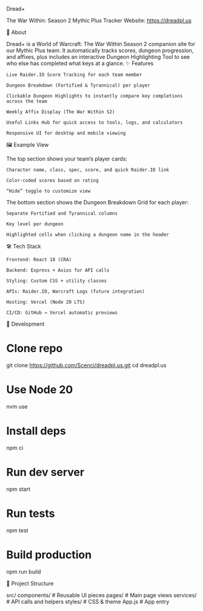 Dread+

The War Within: Season 2 Mythic Plus Tracker
Website: https://dreadpl.us

📜 About

Dread+ is a World of Warcraft: The War Within Season 2 companion site for our Mythic Plus team.
It automatically tracks scores, dungeon progression, and affixes, plus includes an interactive Dungeon Highlighting Tool to see who else has completed what keys at a glance.
✨ Features

    Live Raider.IO Score Tracking for each team member

    Dungeon Breakdown (Fortified & Tyrannical) per player

    Clickable Dungeon Highlights to instantly compare key completions across the team

    Weekly Affix Display (The War Within S2)

    Useful Links Hub for quick access to tools, logs, and calculators

    Responsive UI for desktop and mobile viewing

🖼 Example View

The top section shows your team’s player cards:

    Character name, class, spec, score, and quick Raider.IO link

    Color-coded scores based on rating

    “Hide” toggle to customize view

The bottom section shows the Dungeon Breakdown Grid for each player:

    Separate Fortified and Tyrannical columns

    Key level per dungeon

    Highlighted cells when clicking a dungeon name in the header

🛠 Tech Stack

    Frontend: React 18 (CRA)

    Backend: Express + Axios for API calls

    Styling: Custom CSS + utility classes

    APIs: Raider.IO, Warcraft Logs (future integration)

    Hosting: Vercel (Node 20 LTS)

    CI/CD: GitHub → Vercel automatic previews

🚀 Development

# Clone repo
git clone https://github.com/Scenci/dreadpl.us.git
cd dreadpl.us

# Use Node 20
nvm use

# Install deps
npm ci

# Run dev server
npm start

# Run tests
npm test

# Build production
npm run build

📂 Project Structure

src/
  components/     # Reusable UI pieces
  pages/          # Main page views
  services/       # API calls and helpers
  styles/         # CSS & theme
  App.js          # App entry
